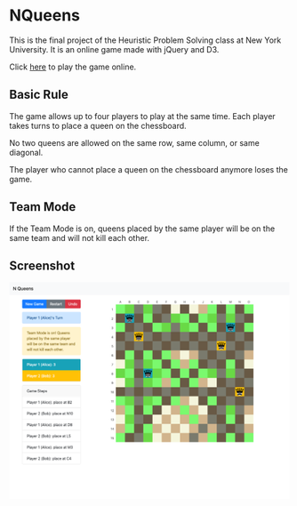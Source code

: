 # NQueens

This is the final project of the Heuristic Problem Solving class at New York University. It is an online game made with jQuery and D3.

Click [here](http://nqueens.iltc.app/) to play the game online.

## Basic Rule

The game allows up to four players to play at the same time. Each player takes turns to place a queen on the chessboard.

No two queens are allowed on the same row, same column, or same diagonal.

The player who cannot place a queen on the chessboard anymore loses the game.

## Team Mode

If the Team Mode is on, queens placed by the same player will be on the same team and will not kill each other.

## Screenshot

![](https://github.com/iLtc/NQueens/blob/main/image/screenshot.png?raw=true)
